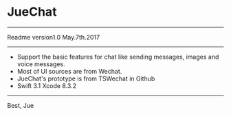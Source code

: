 # JueChat
****
 Readme version1.0 
 May.7th.2017
 ****
  * Support the basic features for chat like sending messages, images and voice messages.
  * Most of UI sources are from Wechat.
  * JueChat's prototype is from TSWechat in Github
  * Swift 3.1 Xcode 8.3.2
  ****
  Best,
  Jue
